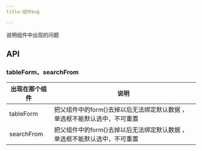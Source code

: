 ```yaml
---
title:组件bug

---
```


说明组件中出现的问题

## API

### tableForm、searchFrom

出现在那个组件 | 说明 |
----|------|
tableForm | 把父组件中的form{}去掉以后无法绑定默认数据 ，单选框不能默认选中，不可重置| 
searchFrom | 把父组件中的form{}去掉以后无法绑定默认数据 ，单选框不能默认选中，不可重置 | 




